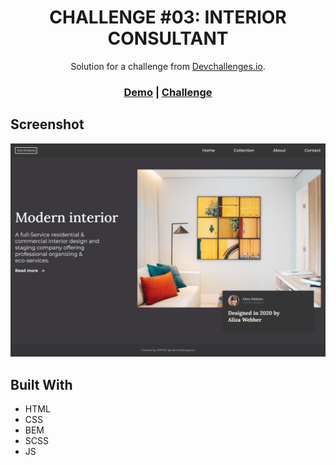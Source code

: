 <h1 align="center">CHALLENGE #03: INTERIOR CONSULTANT</h1>   

<div align="center">
   Solution for a challenge from  <a href="http://devchallenges.io" target="_blank">Devchallenges.io</a>.
</div>

<div align="center">
  <h3>
    <a href="https://virt1st.github.io/devchallenges-interior-consultant/">Demo</a>
    <span> | </span>
    <a href="https://devchallenges.io/challenges/Jymh2b2FyebRTUljkNcb">Challenge</a>
  </h3>
</div>

## Screenshot

![screenshot](img/screenshot.png)

## Built With

-   HTML
-   CSS
-   BEM
-   SCSS
-   JS
